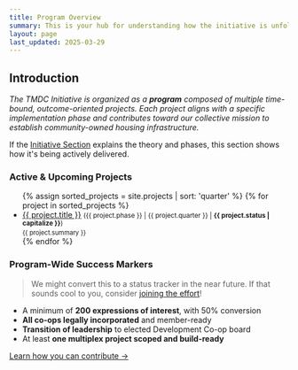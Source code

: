 ```yaml
---
title: Program Overview
summary: This is your hub for understanding how the initiative is unfolding in real time — from idea to execution.
layout: page
last_updated: 2025-03-29
---
```


## Introduction

_The TMDC Initiative is organized as a **program** composed of multiple time-bound, outcome-oriented projects._
_Each project aligns with a specific implementation phase and contributes toward our collective mission to establish community-owned housing infrastructure._

If the [Initiative Section](/initiative/) explains the theory and phases, this section shows how it's being actively delivered.

### Active & Upcoming Projects

<ul>
{% assign sorted_projects = site.projects | sort: 'quarter' %}
{% for project in sorted_projects %}
  <li>
    <a href="{{ project.url }}">{{ project.title }}</a>
    <small>
      ({{ project.phase }} | {{ project.quarter }} | 
      <strong>{{ project.status | capitalize }}</strong>)
    </small><br />
    <span style="font-size: 0.8em;">{{ project.summary }}</span>
  </li>
{% endfor %}
</ul>

### Program-Wide Success Markers

> We might convert this to a status tracker in the near future. If that sounds cool to you, consider [joining the effort](/contribute/)!

- A minimum of **200 expressions of interest**, with 50% conversion
- **All co-ops legally incorporated** and member-ready
- **Transition of leadership** to elected Development Co-op board
- At least **one multiplex project scoped and build-ready**

<footer>
<div role="group">
  <a class="secondary" role="button" href="/contribute">Learn how you can contribute →</a>
</div>
</footer>
